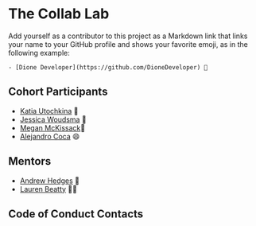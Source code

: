 # The Collab Lab

Add yourself as a contributor to this project as a Markdown link that links your name to your GitHub profile and shows your favorite emoji, as in the following example:

    - [Dione Developer](https://github.com/DioneDeveloper) 💅

## Cohort Participants

- [Katia Utochkina](https://github.com/katia-utochkina) 👻
- [Jessica Woudsma](https://github.com/jssckbl) 🦅
- [Megan McKissack](https://github.com/meganmckissack)📼
- [Alejandro Coca](https://github.com/alxmcr) 😄

## Mentors

- [Andrew Hedges](https://github.com/segdeha) 🦔
- [Lauren Beatty](https://github.com/laurenmbeatty) 👩‍🎤

## Code of Conduct Contacts
